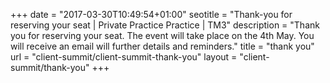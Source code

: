 +++
date = "2017-03-30T10:49:54+01:00"
seotitle = "Thank-you for reserving your seat | Private Practice Practice | TM3"
description = "Thank you for reserving your seat. The event will take place on the 4th May. You will receive an email will further details and reminders."
title = "thank you"
url = "client-summit/client-summit-thank-you"
layout = "client-summit/thank-you"
+++